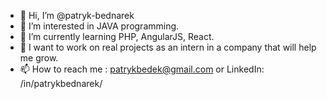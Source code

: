 - 👋 Hi, I’m @patryk-bednarek
- 👀 I’m interested in JAVA programming.
- 🌱 I’m currently learning PHP, AngularJS, React.
- 💞️ I want to work on real projects as an intern in a company that will help me grow.
- 📫 How to reach me : patrykbedek@gmail.com or LinkedIn: /in/patrykbednarek/
                        

<!---
patryk-bednarek/patryk-bednarek is a ✨ special ✨ repository because its `README.md` (this file) appears on your GitHub profile.
You can click the Preview link to take a look at your changes.
--->
